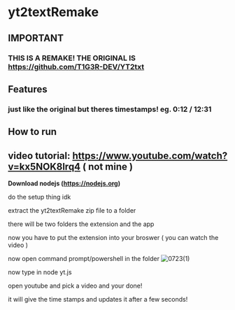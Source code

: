 # yt2textRemake

## IMPORTANT
### THIS IS A REMAKE! THE ORIGINAL IS https://github.com/T1G3R-DEV/YT2txt

## Features
### just like the original but theres timestamps! eg. 0:12 / 12:31

## How to run
## video tutorial: https://www.youtube.com/watch?v=kx5NOK8lrq4 ( not mine )

 **Download nodejs (https://nodejs.org)** 
 
 do the setup thing idk
 
 extract the yt2textRemake zip file to a folder
 
 there will be two folders the extension and the app
 
 now you have to put the extension into your broswer ( you can watch the video )
 
 now open command prompt/powershell in  the folder
![0723(1)](https://github.com/LoboThExile/yt2textRemake/assets/66862740/3921382c-8407-4359-a857-a038cbb238ee)

 now type in node yt.js

 open youtube and pick a video and your done!

 it will give the time stamps and updates it after a few seconds!

